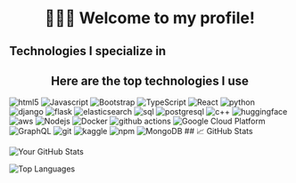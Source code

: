 
<h1 align="center"> 🙋🏻‍♂️ Welcome to my profile!


## Technologies I specialize in

<h2 align="center" >Here are the top technologies I use </h2>
<div></div>
<img alt="html5" src="https://img.shields.io/badge/-HTML5-E34F26?style=flat-square&logo=html5&logoColor=white" />
<img alt="Javascript" src="https://img.shields.io/badge/-javascript-f7df1c?style=flat-square&logo=javascript&logoColor=black" />
<img alt="Bootstrap" src="https://img.shields.io/badge/-bootstrap-7953b3?style=flat-square&logo=javascript&logoColor=white" />
<img alt="TypeScript" src="https://img.shields.io/badge/-TypeScript-007ACC?style=flat-square&logo=typescript&logoColor=white" />
<img alt="React" src="https://img.shields.io/badge/-React-45b8d8?style=flat-square&logo=react&logoColor=white" />
<img alt="python" src="https://img.shields.io/badge/-Python-3776AB?style=flat-square&logo=python&logoColor=white" />
<img alt="django" src="https://img.shields.io/badge/-Django-092E20?style=flat-square&logo=django&logoColor=white" />
<img alt="flask" src="https://img.shields.io/badge/-Flask-000000?style=flat-square&logo=flask&logoColor=white" />
<img alt="elasticsearch" src="https://img.shields.io/badge/-Elasticsearch-005571?style=flat-square&logo=elasticsearch&logoColor=white" />
<img alt="sql" src="https://img.shields.io/badge/-SQL-4479A1?style=flat-square&logo=sql&logoColor=white" />
<img alt="postgresql" src="https://img.shields.io/badge/-PostgreSQL-336791?style=flat-square&logo=postgresql&logoColor=white" />
<img alt="c++" src="https://img.shields.io/badge/-C++-00599C?style=flat-square&logo=c%2B%2B&logoColor=white" />
<img alt="huggingface" src="https://img.shields.io/badge/-Hugging%20Face-1F883D?style=flat-square&logo=huggingface&logoColor=white" />
<img alt="aws" src="https://img.shields.io/badge/-AWS-232F3E?style=flat-square&logo=amazon-aws&logoColor=white" />
<img alt="Nodejs" src="https://img.shields.io/badge/-Nodejs-43853d?style=flat-square&logo=Node.js&logoColor=white" />
<img alt="Docker" src="https://img.shields.io/badge/-Docker-46a2f1?style=flat-square&logo=docker&logoColor=white" />
<img alt="github actions" src="https://img.shields.io/badge/-Github_Actions-2088FF?style=flat-square&logo=github-actions&logoColor=white" />
<img alt="Google Cloud Platform" src="https://img.shields.io/badge/-Google_Cloud_Platform-1a73e8?style=flat-square&logo=google-cloud&logoColor=white" />
<img alt="GraphQL" src="https://img.shields.io/badge/-GraphQL-E10098?style=flat-square&logo=graphql&logoColor=white" />
<img alt="git" src="https://img.shields.io/badge/-Git-F05032?style=flat-square&logo=git&logoColor=white" />
<img alt="kaggle" src="https://img.shields.io/badge/-Kaggle-20BEFF?style=flat-square&logo=kaggle&logoColor=white" />
<img alt="npm" src="https://img.shields.io/badge/-NPM-CB3837?style=flat-square&logo=npm&logoColor=white" />
<img alt="MongoDB" src="https://img.shields.io/badge/-MongoDB-13aa52?style=flat-square&logo=mongodb&logoColor=white" />
</div>
## 📈 GitHub Stats

![Your GitHub Stats](https://github-readme-stats.vercel.app/api?username=Abhisingh980&show_icons=true&theme=radical)

![Top Languages](https://github-readme-stats.vercel.app/api/top-langs/?username=Abhisingh980&layout=compact&theme=radical)  
